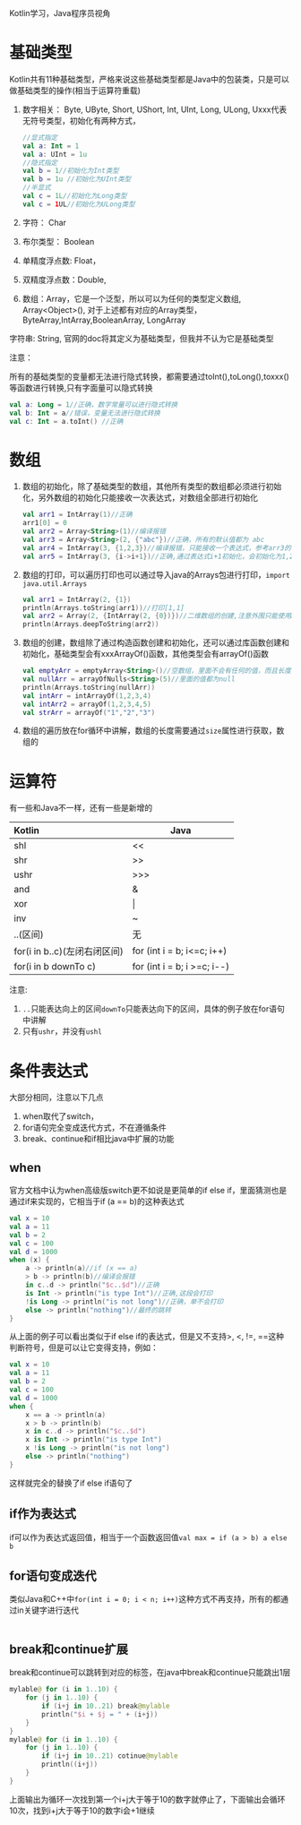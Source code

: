 Kotlin学习，Java程序员视角

# 基础类型

Kotlin共有11种基础类型，严格来说这些基础类型都是Java中的包装类，只是可以做基础类型的操作(相当于运算符重载)

1. 数字相关： Byte, UByte, Short, UShort, Int, UInt, Long, ULong, Uxxx代表无符号类型，初始化有两种方式，

   ```kotlin
   //显式指定
   val a: Int = 1
   val a: UInt = 1u
   //隐式指定
   val b = 1//初始化为Int类型
   val b = 1u //初始化为UInt类型
   //半显式
   val c = 1L//初始化为Long类型
   val c = 1UL//初始化为ULong类型
   ```

2. 字符： Char

3. 布尔类型： Boolean

4. 单精度浮点数: Float，

5. 双精度浮点数：Double,

6. 数组：Array，它是一个泛型，所以可以为任何的类型定义数组, Array\<Object>(), 对于上述都有对应的Array类型，ByteArray,IntArray,BooleanArray, LongArray

 字符串: String, 官网的doc将其定义为基础类型，但我并不认为它是基础类型



注意：

所有的基础类型的变量都无法进行隐式转换，都需要通过toInt(),toLong(),toxxx()等函数进行转换,只有字面量可以隐式转换

```kotlin
val a: Long = 1//正确，数字常量可以进行隐式转换
val b: Int = a//错误，变量无法进行隐式转换
val c: Int = a.toInt() //正确
```

# 数组

1. 数组的初始化，除了基础类型的数组，其他所有类型的数组都必须进行初始化，另外数组的初始化只能接收一次表达式，对数组全部进行初始化

   ```kotlin
   val arr1 = IntArray(1)//正确
   arr1[0] = 0
   val arr2 = Array<String>(1)//编译报错
   val arr3 = Array<String>(2, {"abc"})//正确，所有的默认值都为 abc
   val arr4 = IntArray(3, {1,2,3})//编译报错，只能接收一个表达式，参考arr3的初始化
   val arr5 = IntArray(3, {i->i+1})//正确,通过表达式i+1初始化，会初始化为1,2,3
   ```

2. 数组的打印，可以遍历打印也可以通过导入java的Arrays包进行打印，`import java.util.Arrays`

   ```kotlin
   val arr1 = IntArray(2, {1})
   println(Arrays.toString(arr1))//打印[1,1]
   val arr2 = Array(2, {IntArray(2, {0})})//二维数组的创建,注意外围只能使用Array，因为它的初始化类型是IntArray
   println(Arrays.deepToString(arr2))
   
   ```

3. 数组的创建，数组除了通过构造函数创建和初始化，还可以通过库函数创建和初始化，基础类型会有xxxArrayOf()函数，其他类型会有arrayOf()函数

   ```kotlin
   val emptyArr = emptyArray<String>()//空数组，里面不会有任何的值，而且长度为0，作用未知
   val nullArr = arrayOfNulls<String>(5)//里面的值都为null
   println(Arrays.toString(nullArr))
   val intArr = intArrayOf(1,2,3,4)
   val intArr2 = arrayOf(1,2,3,4,5)
   val strArr = arrayOf("1","2","3")
   ```

4. 数组的遍历放在for循环中讲解，数组的长度需要通过`size`属性进行获取，数组的

# 运算符

有一些和Java不一样，还有一些是新增的

| Kotlin                       | Java                        |
| :--------------------------- | --------------------------- |
| shl                          | <<                          |
| shr                          | >>                          |
| ushr                         | >>>                         |
| and                          | &                           |
| xor                          | \|                          |
| inv                          | ~                           |
| ..(区间)                     | 无                          |
| for(i in b..c)(左闭右闭区间) | for (int i = b; i<=c; i++)  |
| for(i in b downTo c)         | for (int i = b; i >=c; i--) |

注意:

1. `..`只能表达向上的区间`downTo`只能表达向下的区间，具体的例子放在for语句中讲解
2. 只有`ushr`，并没有`ushl`

# 条件表达式

大部分相同，注意以下几点

1. when取代了switch，
2. for语句完全变成迭代方式，不在遵循条件
3.  break、continue和if相比java中扩展的功能

## when

官方文档中认为when高级版switch更不如说是更简单的if else if，里面猜测也是通过if来实现的，它相当于if (a == b)的这种表达式

```kotlin
val x = 10
val a = 11
val b = 2
val c = 100
val d = 1000
when (x) {
    a -> println(a)//if (x == a)
    > b -> println(b)//编译会报错
    in c..d -> println("$c..$d")//正确
    is Int -> println("is type Int")//正确,这段会打印
    !is Long -> println("is not long")//正确，单不会打印
    else -> println("nothing")//最终的跳转
}
```

从上面的例子可以看出类似于if else if的表达式，但是又不支持>, <, !=, ==这种判断符号，但是可以让它变得支持，例如：

```kotlin
val x = 10
val a = 11
val b = 2
val c = 100
val d = 1000
when {
    x == a -> println(a)
    x > b -> println(b)
    x in c..d -> println("$c..$d")
    x is Int -> println("is type Int")
    x !is Long -> println("is not long")
    else -> println("nothing")
}
```

这样就完全的替换了if else if语句了

## if作为表达式

if可以作为表达式返回值，相当于一个函数返回值`val max = if (a > b) a else b`

## for语句变成迭代

类似Java和C++中`for(int i = 0; i < n; i++)`这种方式不再支持，所有的都通过in关键字进行迭代

```kotlin

```



## break和continue扩展

break和continue可以跳转到对应的标签，在java中break和continue只能跳出1层

```kotlin
mylable@ for (i in 1..10) {
    for (j in 1..10) {
        if (i+j in 10..21) break@mylable
        println("$i + $j = " + (i+j))
    }
}
mylable@ for (i in 1..10) {
    for (j in 1..10) {
        if (i+j in 10..21) cotinue@mylable
        println((i+j))
    }
}
```

上面输出为循环一次找到第一个i+j大于等于10的数字就停止了，下面输出会循环10次，找到i+j大于等于10的数字i会+1继续